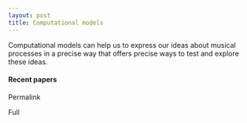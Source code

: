 ```yaml
---
layout: post
title: Computational models
---
```


Computational models can help us to express our ideas about musical processes in a precise way that offers precise ways to test and explore these ideas. 

#### Recent papers

<!-- <script src="https://bibbase.org/show?bib=https%3A%2F%2Ftuomaseerola.github.io%2FEerola.bib&commas=true&jsonp=1&filter=keyword:Computational,type:article&folding=0&theme=simple&limit=5&hidemenu=true&authorFirst=true"></script>
 -->

<script src="https://bibbase.org/show?bib=https%3A%2F%2Ftuomaseerola.github.io%2FEerola.bib&commas=true&jsonp=1&authorFirst=true&filter=keyword:Computational"></script>

Permalink
<P>
<script src="https://bibbase.org/show?bib=https://github.com/tuomaseerola/tuomaseerola.github.io/blob/2c20f016106e860d7b69fc8c1e2a937ccf2ed5ec/Eerola.bib&jsonp=1"></script> 

Full
<P>
<script src="https://bibbase.org/show?bib=https%3A%2F%2Ftuomaseerola.github.io%2FEerola.bib&commas=true&jsonp=1&authorFirst=true"></script>
